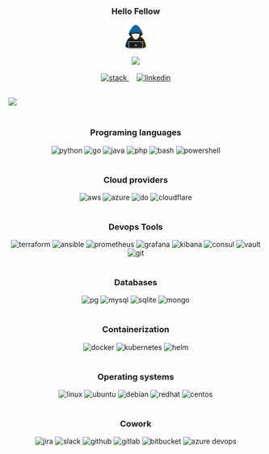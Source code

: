<div align="center">
  <h3> Hello Fellow </h3>
  <picture><img src="https://github.com/0xAbdulKhalid/0xAbdulKhalid/raw/main/assets/mdImages/about_me.gif" width = 50px align="center"></picture>
</div>

<p align="center">
  <a href="https://github.com/DenverCoder1/readme-typing-svg"><img src="https://readme-typing-svg.herokuapp.com?font=Time+New+Roman&color=cyan&size=25&center=true&vCenter=true&width=600&height=100&lines=I+am+a+devops+and+backend+engineer,;Who+loves+coding,;and+art+:)"></a>
</p>

<div align="center">
  <a target="_blank" href="https://stackoverflow.com/users/7207673/juan-kabbali">
    <img alt="stack" width="40px" src="https://cdn.jsdelivr.net/gh/devicons/devicon@latest/icons/stackoverflow/stackoverflow-original.svg" />
  </a>
  &nbsp; &nbsp;
  <a target="_blank" href="https://www.linkedin.com/in/jp-aguirre/">
    <img alt="linkedin" width="40px" src="https://cdn.jsdelivr.net/gh/devicons/devicon@latest/icons/linkedin/linkedin-original.svg" />
  </a>
</div>

<br>

<img src="https://user-images.githubusercontent.com/73097560/115834477-dbab4500-a447-11eb-908a-139a6edaec5c.gif"><br><br>

<div align="center">
  <h3> Programing languages </h3>
</div>
<div align="center">
  <img alt="python" width="40px" src="https://cdn.jsdelivr.net/gh/devicons/devicon@latest/icons/python/python-original.svg" />
  <img alt="go" width="40px" src="https://cdn.jsdelivr.net/gh/devicons/devicon@latest/icons/go/go-original.svg" />
  <img alt="java" width="40px" src="https://cdn.jsdelivr.net/gh/devicons/devicon@latest/icons/java/java-original.svg" />
  <img alt="php" width="40px" src="https://cdn.jsdelivr.net/gh/devicons/devicon@latest/icons/php/php-original.svg" />
  <img alt="bash" width="40px" src="https://cdn.jsdelivr.net/gh/devicons/devicon@latest/icons/bash/bash-original.svg" />
  <img alt="powershell" width="40px" src="https://cdn.jsdelivr.net/gh/devicons/devicon@latest/icons/powershell/powershell-original.svg" />
</div>

<br>

<div align="center">
  <h3> Cloud providers </h3>
</div>
<div align="center">
  <img alt="aws" width="40px" src="https://cdn.jsdelivr.net/gh/devicons/devicon@latest/icons/amazonwebservices/amazonwebservices-original-wordmark.svg" />
  <img alt="azure" width="40px" src="https://cdn.jsdelivr.net/gh/devicons/devicon@latest/icons/azure/azure-original.svg" />
  <img alt="do" width="40px" src="https://cdn.jsdelivr.net/gh/devicons/devicon@latest/icons/digitalocean/digitalocean-original.svg" />
  <img alt="cloudflare" width="40px" src="https://cdn.jsdelivr.net/gh/devicons/devicon@latest/icons/cloudflare/cloudflare-original.svg" />
</div>

<br>

<div align="center">
  <h3> Devops Tools </h3>
</div>
<div align="center">
  <img alt="terraform" width="40px" src="https://cdn.jsdelivr.net/gh/devicons/devicon@latest/icons/terraform/terraform-original.svg" />
  <img alt="ansible" width="40px" src="https://cdn.jsdelivr.net/gh/devicons/devicon@latest/icons/ansible/ansible-original.svg" />
  <img alt="prometheus" width="40px" src="https://cdn.jsdelivr.net/gh/devicons/devicon@latest/icons/prometheus/prometheus-original.svg" />
  <img alt="grafana" width="40px" src="https://cdn.jsdelivr.net/gh/devicons/devicon@latest/icons/grafana/grafana-original.svg" />
  <img alt="kibana" width="40px" src="https://cdn.jsdelivr.net/gh/devicons/devicon@latest/icons/kibana/kibana-original.svg" /> 
  <img alt="consul" width="40px" src="https://cdn.jsdelivr.net/gh/devicons/devicon@latest/icons/consul/consul-original.svg" />
  <img alt="vault" width="40px" src="https://cdn.jsdelivr.net/gh/devicons/devicon@latest/icons/vault/vault-original.svg" />
  <img alt="git" width="40px" src="https://cdn.jsdelivr.net/gh/devicons/devicon@latest/icons/git/git-original.svg" />
</div>

<br>

<div align="center">
  <h3> Databases </h3>
</div>
<div align="center">
  <img alt="pg" width="40px" src="https://cdn.jsdelivr.net/gh/devicons/devicon@latest/icons/postgresql/postgresql-original.svg" />
  <img alt="mysql" width="40px" src="https://cdn.jsdelivr.net/gh/devicons/devicon@latest/icons/mysql/mysql-original.svg" />
  <img alt="sqlite" width="40px" src="https://cdn.jsdelivr.net/gh/devicons/devicon@latest/icons/sqlite/sqlite-original.svg" />
  <img alt="mongo" width="40px" src="https://cdn.jsdelivr.net/gh/devicons/devicon@latest/icons/mongodb/mongodb-original.svg" /
  <img alt="elastic" width="40px" src="https://cdn.jsdelivr.net/gh/devicons/devicon@latest/icons/elasticsearch/elasticsearch-original.svg" />
</div>

<br>

<div align="center">
  <h3> Containerization </h3>
</div>
<div align="center">
  <img alt="docker" width="40px" src="https://cdn.jsdelivr.net/gh/devicons/devicon@latest/icons/docker/docker-original.svg" />
  <img alt="kubernetes" width="40px" src="https://cdn.jsdelivr.net/gh/devicons/devicon@latest/icons/kubernetes/kubernetes-original.svg" />
  <img alt="helm" width="40px" src="https://cdn.jsdelivr.net/gh/devicons/devicon@latest/icons/helm/helm-original.svg" />
</div>

<br>

<div align="center">
  <h3> Operating systems </h3>
</div>
<div align="center">
  <img alt="linux" width="40px" src="https://cdn.jsdelivr.net/gh/devicons/devicon@latest/icons/linux/linux-original.svg" />
  <img alt="ubuntu" width="40px" src="https://cdn.jsdelivr.net/gh/devicons/devicon@latest/icons/ubuntu/ubuntu-original.svg" />
  <img alt="debian" width="40px" src="https://cdn.jsdelivr.net/gh/devicons/devicon@latest/icons/debian/debian-original.svg" />
  <img alt="redhat" width="40px" src="https://cdn.jsdelivr.net/gh/devicons/devicon@latest/icons/redhat/redhat-original.svg" />
  <img alt="centos" width="40px" src="https://cdn.jsdelivr.net/gh/devicons/devicon@latest/icons/centos/centos-original.svg" />
</div>

<br>

<div align="center">
  <h3> Cowork  </h3>
</div>
<div align="center">
  <img alt="jira" width="40px" src="https://cdn.jsdelivr.net/gh/devicons/devicon@latest/icons/jira/jira-original.svg" />
  <img alt="slack" width="40px" src="https://cdn.jsdelivr.net/gh/devicons/devicon@latest/icons/slack/slack-original.svg" />
  <img alt="github" width="40px" src="https://cdn.jsdelivr.net/gh/devicons/devicon@latest/icons/github/github-original.svg" />
  <img alt="gitlab" width="40px" src="https://cdn.jsdelivr.net/gh/devicons/devicon@latest/icons/gitlab/gitlab-original.svg" />
  <img alt="bitbucket" width="40px" src="https://cdn.jsdelivr.net/gh/devicons/devicon@latest/icons/bitbucket/bitbucket-original.svg" />
  <img alt="azure devops" width="40px" src="https://cdn.jsdelivr.net/gh/devicons/devicon@latest/icons/azuredevops/azuredevops-original.svg" />
</div>
